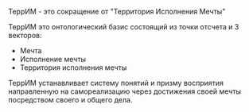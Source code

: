 ТеррИМ - это сокращение от "Территория Исполнения Мечты"

ТеррИМ это онтологический базис состоящий из точки отсчета и 3 векторов:
* Мечта
* Исполнение мечты
* Территория исполнения мечты

ТеррИМ устанавливает систему понятий и призму восприятия  направленную на самореализацию через достижения своей мечты посредством своего и общего дела. 



